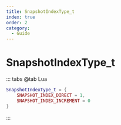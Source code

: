 ```yaml
---
title: SnapshotIndexType_t
index: true
order: 2
category:
  - Guide
---
```


# SnapshotIndexType_t
::: tabs
@tab Lua
```lua
SnapshotIndexType_t = {
    SNAPSHOT_INDEX_DIRECT = 1,
    SNAPSHOT_INDEX_INCREMENT = 0
}
```
:::